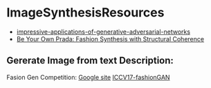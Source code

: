 # ImageSynthesisResources

* [impressive-applications-of-generative-adversarial-networks](https://machinelearningmastery.com/impressive-applications-of-generative-adversarial-networks/)
* [Be Your Own Prada: Fashion Synthesis with Structural Coherence](https://arxiv.org/pdf/1710.07346.pdf)

##  Gererate Image from text Description:
Fasion Gen Competition:
[Google site](https://sites.google.com/view/cvcreative/fashion-gen)
[ICCV17-fashionGAN](https://github.com/zhusz/ICCV17-fashionGAN)
